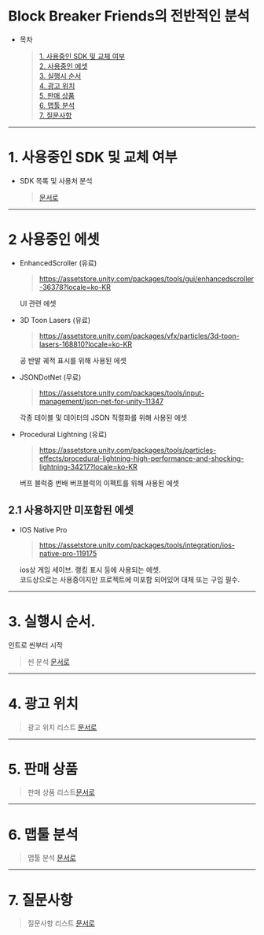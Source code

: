 # Block Breaker Friends의 전반적인 분석
- 목차
    >[1. 사용중인 SDK 및 교체 여부](#1-사용중인-sdk-및-교체-여부)  
    >[2. 사용중인 에셋](#2-사용중인-에셋)  
    >[3. 실행시 순서](#3-실행시-순서)  
    >[4. 광고 위치](#4-광고-위치)  
    >[5. 판매 상품](#5-판매-상품)  
    >[6. 맵툴 분석](#6-맵툴-분석)  
    >[7. 질문사항](#7-질문사항)  
   
*****

# 1. 사용중인 SDK 및 교체 여부
- SDK 목록 및 사용처 분석
     > [문서로](/리스트/SDK_목록.md) 
*****

# 2 사용중인 에셋
- EnhancedScroller (유료)  
    > https://assetstore.unity.com/packages/tools/gui/enhancedscroller-36378?locale=ko-KR  
    
    UI 관련 에셋

- 3D Toon Lasers (유료)  
    > https://assetstore.unity.com/packages/vfx/particles/3d-toon-lasers-168810?locale=ko-KR

    공 반발 궤적 표시를 위해 사용된 에셋

- JSONDotNet (무료)  
    > https://assetstore.unity.com/packages/tools/input-management/json-net-for-unity-11347  

    각종 테이블 및 데이터의 JSON 직렬화를 위해 사용된 에셋

- Procedural Lightning (유료)
    > https://assetstore.unity.com/packages/tools/particles-effects/procedural-lightning-high-performance-and-shocking-lightning-34217?locale=ko-KR

    버프 블럭중 번배 버프블럭의 이펙트를 위해 사용된 에셋

## 2.1 사용하지만 미포함된 에셋
- IOS Native Pro
    > https://assetstore.unity.com/packages/tools/integration/ios-native-pro-119175

    ios상 게임 세이브. 랭킹 표시 등에 사용되는 에셋.  
    코드상으로는 사용중이지만 프로젝트에 미포함 되어있어  대체 또는 구입 필수.

*****    

# 3. 실행시 순서.
인트로 씬부터 시작  
> 씬 분석 [문서로](/분석/씬_분석.md)

*****
# 4. 광고 위치
> 광고 위치 리스트 [문서로](/리스트/광고_위치_리스트.md)

*****

# 5. 판매 상품

> 판매 상품 리스트[문서로](/리스트/판매_상품_리스트.md)

*****

# 6. 맵툴 분석
> 맵툴 분석 [문서로](/분석/맵툴_분석.md)

*****

# 7. 질문사항 
> 질문사항 리스트 [문서로](리스트/질문사항_리스트.md)
